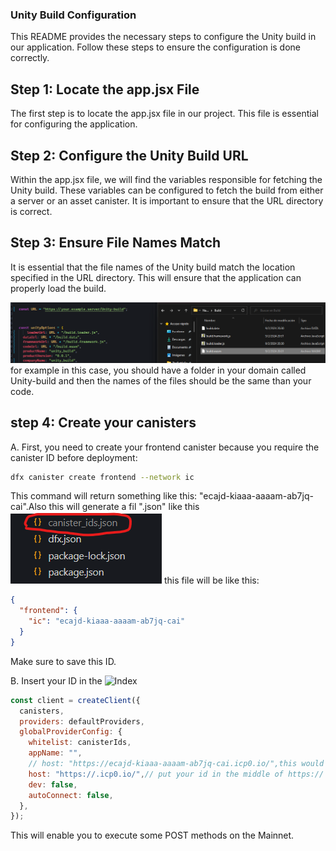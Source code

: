 ### Unity Build Configuration
This README provides the necessary steps to configure the Unity build in our application. Follow these steps to ensure the configuration is done correctly.

## Step 1: Locate the app.jsx File
The first step is to locate the app.jsx file in our project. This file is essential for configuring the application.

## Step 2: Configure the Unity Build URL
Within the app.jsx file, we will find the variables responsible for fetching the Unity build. These variables can be configured to fetch the build from either a server or an asset canister. It is important to ensure that the URL directory is correct.

## Step 3: Ensure File Names Match
It is essential that the file names of the Unity build match the location specified in the URL directory. This will ensure that the application can properly load the build.


![files names](image.png)
for example in this case, you should have a folder in your domain called Unity-build and then the names of the files should be the same than your code.

## step 4: Create your canisters

A. First, you need to create your frontend canister because you require the canister ID before deployment:
 ```bash
 dfx canister create frontend --network ic 
  ```

This command will return something like this: "ecajd-kiaaa-aaaam-ab7jq-cai".Also this will generate a fil ".json" like this 
![canister_ids.json](image-1.png)
this file will be like this:
```json
{
  "frontend": {
    "ic": "ecajd-kiaaa-aaaam-ab7jq-cai"
  }
}

``` 
 Make sure to save this ID.

B. Insert your ID in the 
![Index](../src/frontend/src/index.jsx)
```js 
const client = createClient({
  canisters,
  providers: defaultProviders,
  globalProviderConfig: {
    whitelist: canisterIds,
    appName: "",
    // host: "https://ecajd-kiaaa-aaaam-ab7jq-cai.icp0.io/",this would be mine 
    host: "https://.icp0.io/",// put your id in the middle of https:// and .icp0
    dev: false,
    autoConnect: false,
  },
});
```
This will enable you to execute some POST methods on the Mainnet.